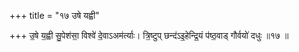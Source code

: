 +++
title = "१७ उषे यह्वी"

+++
उ॒षे य॒ह्वी सु॒पेश॑सा॒ विश्वे॑ दे॒वाऽअम॑र्त्याः। त्रि॒ष्टुप् छन्द॑ऽइ॒हेन्द्रि॒यं प॑ष्ठ॒वाड् गौर्वयो॑ दधुः ॥१७ ॥